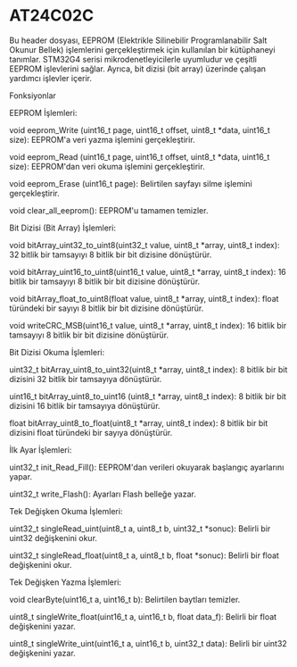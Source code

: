 # AT24C02C

Bu header dosyası, EEPROM (Elektrikle Silinebilir Programlanabilir Salt Okunur Bellek) işlemlerini gerçekleştirmek için kullanılan bir kütüphaneyi tanımlar. STM32G4 serisi mikrodenetleyicilerle uyumludur ve çeşitli EEPROM işlevlerini sağlar. Ayrıca, bit dizisi (bit array) üzerinde çalışan yardımcı işlevler içerir.

Fonksiyonlar

EEPROM İşlemleri:

  void eeprom_Write (uint16_t page, uint16_t offset, uint8_t *data, uint16_t size): EEPROM'a veri yazma işlemini gerçekleştirir.
  
  void eeprom_Read (uint16_t page, uint16_t offset, uint8_t *data, uint16_t size): EEPROM'dan veri okuma işlemini gerçekleştirir.
  
  void eeprom_Erase (uint16_t page): Belirtilen sayfayı silme işlemini gerçekleştirir.
  
  void clear_all_eeprom(): EEPROM'u tamamen temizler.


Bit Dizisi (Bit Array) İşlemleri:

  void bitArray_uint32_to_uint8(uint32_t value, uint8_t *array, uint8_t index): 32 bitlik bir tamsayıyı 8 bitlik bir bit dizisine dönüştürür.
  
  void bitArray_uint16_to_uint8(uint16_t value, uint8_t *array, uint8_t index): 16 bitlik bir tamsayıyı 8 bitlik bir bit dizisine dönüştürür.
  
  void bitArray_float_to_uint8(float value, uint8_t *array, uint8_t index): float türündeki bir sayıyı 8 bitlik bir bit dizisine dönüştürür.
  
  void writeCRC_MSB(uint16_t value, uint8_t *array, uint8_t index): 16 bitlik bir tamsayıyı 8 bitlik bir bit dizisine dönüştürür.


Bit Dizisi Okuma İşlemleri:

  uint32_t bitArray_uint8_to_uint32(uint8_t *array, uint8_t index): 8 bitlik bir bit dizisini 32 bitlik bir tamsayıya dönüştürür.

  uint16_t bitArray_uint8_to_uint16 (uint8_t *array, uint8_t index): 8 bitlik bir bit dizisini 16 bitlik bir tamsayıya dönüştürür.
  
  float bitArray_uint8_to_float(uint8_t *array, uint8_t index): 8 bitlik bir bit dizisini float türündeki bir sayıya dönüştürür.


İlk Ayar İşlemleri:

  uint32_t init_Read_Fill(): EEPROM'dan verileri okuyarak başlangıç ayarlarını yapar.
  
  uint32_t write_Flash(): Ayarları Flash belleğe yazar.


Tek Değişken Okuma İşlemleri:

  uint32_t singleRead_uint(uint8_t a, uint8_t b, uint32_t *sonuc): Belirli bir uint32 değişkenini okur.
  
  uint32_t singleRead_float(uint8_t a, uint8_t b, float *sonuc): Belirli bir float değişkenini okur.


Tek Değişken Yazma İşlemleri:

  void clearByte(uint16_t a, uint16_t b): Belirtilen baytları temizler.
  
  uint8_t singleWrite_float(uint16_t a, uint16_t b, float data_f): Belirli bir float değişkenini yazar.
  
  uint8_t singleWrite_uint(uint16_t a, uint16_t b, uint32_t data): Belirli bir uint32 değişkenini yazar.
